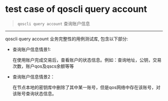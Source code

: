 # test case of qoscli query account

> `qoscli query account` 查询账户信息

---

qoscli query account 业务完整性的用例测试库, 包含以下部分:

* 查询账户信息情景1:
  
  在使用账户完成交易后，查看账户的状态信息。例如：查询地址，公钥，交易次数，账户qos及qscs余额等等

* 查询账户信息情景2：

  在节点本地的密钥库中删除了其中某一账号，但是qos网络中存在该账号，对该账号查询状态信息。
